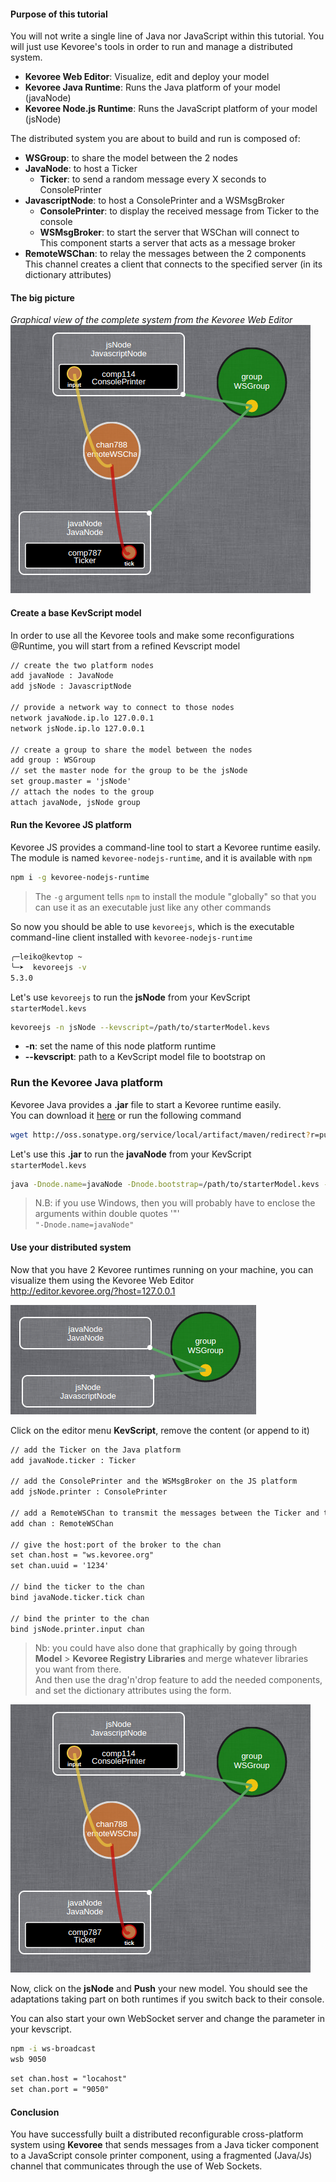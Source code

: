 #### Purpose of this tutorial
You will not write a single line of Java nor JavaScript within this tutorial.
You will just use Kevoree's tools in order to run and manage a distributed system.  

  - **Kevoree Web Editor**:      Visualize, edit and deploy your model
  - **Kevoree Java Runtime**:    Runs the Java platform of your model (javaNode)
  - **Kevoree Node.js Runtime**: Runs the JavaScript platform of your model (jsNode)

The distributed system you are about to build and run is composed of:

  - **WSGroup**: to share the model between the 2 nodes  
  - **JavaNode**: to host a Ticker
      - **Ticker**: to send a random message every X seconds to ConsolePrinter
  - **JavascriptNode**: to host a ConsolePrinter and a WSMsgBroker
      - **ConsolePrinter**: to display the received message from Ticker to the console
      - **WSMsgBroker**: to start the server that WSChan will connect to  
        This component starts a server that acts as a message broker
  - **RemoteWSChan**: to relay the messages between the 2 components  
    This channel creates a client that connects to the specified server (in its dictionary attributes)

#### The big picture

*Graphical view of the complete system from the Kevoree Web Editor*
![Big Picture](.readme/big_picture.png)  


#### Create a base KevScript model

In order to use all the Kevoree tools and make some reconfigurations @Runtime,
you will start from a refined Kevscript model

```txt
// create the two platform nodes
add javaNode : JavaNode
add jsNode : JavascriptNode

// provide a network way to connect to those nodes
network javaNode.ip.lo 127.0.0.1
network jsNode.ip.lo 127.0.0.1

// create a group to share the model between the nodes
add group : WSGroup
// set the master node for the group to be the jsNode
set group.master = 'jsNode'
// attach the nodes to the group
attach javaNode, jsNode group
```

#### Run the Kevoree JS platform
Kevoree JS provides a command-line tool to start a Kevoree runtime easily.  
The module is named `kevoree-nodejs-runtime`, and it is available with `npm`

```sh
npm i -g kevoree-nodejs-runtime
```

> The `-g` argument tells `npm` to install the module "globally" so that you can use it as an executable just like any other commands

So now you should be able to use `kevoreejs`, which is the executable command-line client installed with `kevoree-nodejs-runtime`

```sh
╭─leiko@kevtop ~  
╰─➤  kevoreejs -v
5.3.0
```

Let's use `kevoreejs` to run the **jsNode** from your KevScript `starterModel.kevs`

```sh
kevoreejs -n jsNode --kevscript=/path/to/starterModel.kevs
```

  - **-n**: set the name of this node platform runtime
  - **--kevscript**: path to a KevScript model file to bootstrap on


### Run the Kevoree Java platform
Kevoree Java provides a **.jar** file to start a Kevoree runtime easily.  
You can download it [here](http://oss.sonatype.org/service/local/artifact/maven/redirect?r=public&g=org.kevoree.platform&a=org.kevoree.platform.standalone&v=RELEASE) or run the following command

```sh
wget http://oss.sonatype.org/service/local/artifact/maven/redirect?r=public&g=org.kevoree.platform&a=org.kevoree.platform.standalone&v=RELEASE -O kevoree.jar
```

Let's use this **.jar** to run the **javaNode** from your KevScript `starterModel.kevs`

```sh
java -Dnode.name=javaNode -Dnode.bootstrap=/path/to/starterModel.kevs -jar kevoree.jar
```

> N.B: if you use Windows, then you will probably have to enclose the arguments within double quotes '"'  
> `"-Dnode.name=javaNode"`

#### Use your distributed system
Now that you have 2 Kevoree runtimes running on your machine, you can visualize them using the Kevoree Web Editor  
http://editor.kevoree.org/?host=127.0.0.1

![Start model](.readme/start_model.png)

Click on the editor menu **KevScript**, remove the content (or append to it)

```txt
// add the Ticker on the Java platform
add javaNode.ticker : Ticker

// add the ConsolePrinter and the WSMsgBroker on the JS platform
add jsNode.printer : ConsolePrinter

// add a RemoteWSChan to transmit the messages between the Ticker and the ConsolePrinter
add chan : RemoteWSChan

// give the host:port of the broker to the chan
set chan.host = "ws.kevoree.org"
set chan.uuid = '1234'

// bind the ticker to the chan
bind javaNode.ticker.tick chan

// bind the printer to the chan
bind jsNode.printer.input chan
```

> Nb: you could have also done that graphically by going through **Model** > **Kevoree Registry Libraries** and merge whatever libraries you want from there.  
> And then use the drag'n'drop feature to add the needed components, and set the dictionary attributes using the form.

![Big picture](.readme/big_picture.png)

Now, click on the **jsNode** and **Push** your new model. You should see the adaptations taking part on both runtimes if you switch back to their console.

You can also start your own WebSocket server and change the parameter in your kevscript.

```sh
npm -i ws-broadcast
wsb 9050
```

```txt
set chan.host = "locahost"
set chan.port = "9050"
```

#### Conclusion
You have successfully built a distributed reconfigurable cross-platform system using **Kevoree** that sends messages from a Java ticker component to a JavaScript console printer component, using a fragmented (Java/Js) channel that communicates through the use of Web Sockets.
